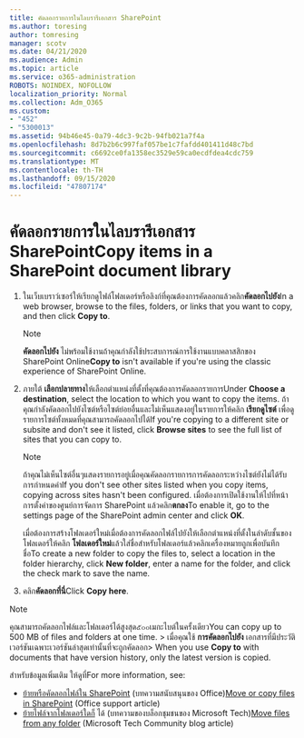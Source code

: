 ```yaml
---
title: คัดลอกรายการในไลบรารีเอกสาร SharePoint
ms.author: toresing
author: tomresing
manager: scotv
ms.date: 04/21/2020
ms.audience: Admin
ms.topic: article
ms.service: o365-administration
ROBOTS: NOINDEX, NOFOLLOW
localization_priority: Normal
ms.collection: Adm_O365
ms.custom:
- "452"
- "5300013"
ms.assetid: 94b46e45-0a79-4dc3-9c2b-94fb021a7f4a
ms.openlocfilehash: 8d7b2b6c997faf057be1c7fafdd401411d48c7bd
ms.sourcegitcommit: c6692ce0fa1358ec3529e59ca0ecdfdea4cdc759
ms.translationtype: MT
ms.contentlocale: th-TH
ms.lasthandoff: 09/15/2020
ms.locfileid: "47807174"
---
```

# <a name="copy-items-in-a-sharepoint-document-library"></a><span data-ttu-id="c7d24-102">คัดลอกรายการในไลบรารีเอกสาร SharePoint</span><span class="sxs-lookup"><span data-stu-id="c7d24-102">Copy items in a SharePoint document library</span></span>

1. <span data-ttu-id="c7d24-103">ในเว็บเบราว์เซอร์ให้เรียกดูไฟล์โฟลเดอร์หรือลิงก์ที่คุณต้องการคัดลอกแล้วคลิก**คัดลอกไปยัง**</span><span class="sxs-lookup"><span data-stu-id="c7d24-103">In a web browser, browse to the files, folders, or links that you want to copy, and then click **Copy to**.</span></span>

    > [!NOTE]
    > <span data-ttu-id="c7d24-104">**คัดลอกไปยัง** ไม่พร้อมใช้งานถ้าคุณกำลังใช้ประสบการณ์การใช้งานแบบคลาสสิกของ SharePoint Online</span><span class="sxs-lookup"><span data-stu-id="c7d24-104">**Copy to** isn't available if you're using the classic experience of SharePoint Online.</span></span>
  
2. <span data-ttu-id="c7d24-105">ภายใต้ **เลือกปลายทาง**ให้เลือกตำแหน่งที่ตั้งที่คุณต้องการคัดลอกรายการ</span><span class="sxs-lookup"><span data-stu-id="c7d24-105">Under **Choose a destination**, select the location to which you want to copy the items.</span></span> <span data-ttu-id="c7d24-106">ถ้าคุณกำลังคัดลอกไปยังไซต์หรือไซต์ย่อยอื่นและไม่เห็นแสดงอยู่ในรายการให้คลิก **เรียกดูไซต์** เพื่อดูรายการไซต์ทั้งหมดที่คุณสามารถคัดลอกไปได้</span><span class="sxs-lookup"><span data-stu-id="c7d24-106">If you're copying to a different site or subsite and don't see it listed, click **Browse sites** to see the full list of sites that you can copy to.</span></span>

    > [!NOTE]
    > <span data-ttu-id="c7d24-107">ถ้าคุณไม่เห็นไซต์อื่นๆแสดงรายการอยู่เมื่อคุณคัดลอกรายการการคัดลอกระหว่างไซต์ยังไม่ได้รับการกำหนดค่า</span><span class="sxs-lookup"><span data-stu-id="c7d24-107">If you don't see other sites listed when you copy items, copying across sites hasn't been configured.</span></span> <span data-ttu-id="c7d24-108">เมื่อต้องการเปิดใช้งานให้ไปที่หน้าการตั้งค่าของศูนย์การจัดการ SharePoint แล้วคลิก**ตกลง**</span><span class="sxs-lookup"><span data-stu-id="c7d24-108">To enable it, go to the settings page of the SharePoint admin center and click **OK**.</span></span>
  
    <span data-ttu-id="c7d24-109">เมื่อต้องการสร้างโฟลเดอร์ใหม่เมื่อต้องการคัดลอกไฟล์ไปยังให้เลือกตำแหน่งที่ตั้งในลำดับชั้นของโฟลเดอร์ให้คลิก **โฟลเดอร์ใหม่**แล้วใส่ชื่อสำหรับโฟลเดอร์แล้วคลิกเครื่องหมายถูกเพื่อบันทึกชื่อ</span><span class="sxs-lookup"><span data-stu-id="c7d24-109">To create a new folder to copy the files to, select a location in the folder hierarchy, click **New folder**, enter a name for the folder, and click the check mark to save the name.</span></span>

3. <span data-ttu-id="c7d24-110">คลิก**คัดลอกที่นี่**</span><span class="sxs-lookup"><span data-stu-id="c7d24-110">Click **Copy here**.</span></span>

> [!NOTE]
> <span data-ttu-id="c7d24-111">คุณสามารถคัดลอกไฟล์และโฟลเดอร์ได้สูงสุด๕๐๐เมกะไบต์ในครั้งเดียว</span><span class="sxs-lookup"><span data-stu-id="c7d24-111">You can copy up to 500 MB of files and folders at one time.</span></span> <span data-ttu-id="c7d24-112">> เมื่อคุณใช้ **การคัดลอกไปยัง** เอกสารที่มีประวัติเวอร์ชันเฉพาะเวอร์ชันล่าสุดเท่านั้นที่จะถูกคัดลอก</span><span class="sxs-lookup"><span data-stu-id="c7d24-112">>  When you use **Copy to** with documents that have version history, only the latest version is copied.</span></span>
  
<span data-ttu-id="c7d24-113">สำหรับข้อมูลเพิ่มเติม ให้ดูที่</span><span class="sxs-lookup"><span data-stu-id="c7d24-113">For more information, see:</span></span>

 - <span data-ttu-id="c7d24-114">[ย้ายหรือคัดลอกไฟล์ใน SharePoint](https://support.office.com/article/move-or-copy-files-in-sharepoint-00e2f483-4df3-46be-a861-1f5f0c1a87bc) (บทความสนับสนุนของ Office)</span><span class="sxs-lookup"><span data-stu-id="c7d24-114">[Move or copy files in SharePoint](https://support.office.com/article/move-or-copy-files-in-sharepoint-00e2f483-4df3-46be-a861-1f5f0c1a87bc) (Office support article)</span></span>
 - <span data-ttu-id="c7d24-115">[ย้ายไฟล์จากโฟลเดอร์ใดก็](https://techcommunity.microsoft.com/t5/Microsoft-SharePoint-Blog/Now-move-files-anywhere-in-Office-365-SharePoint-and-OneDrive/ba-p/146973) ได้ (บทความของบล็อกชุมชนของ Microsoft Tech)</span><span class="sxs-lookup"><span data-stu-id="c7d24-115">[Move files from any folder](https://techcommunity.microsoft.com/t5/Microsoft-SharePoint-Blog/Now-move-files-anywhere-in-Office-365-SharePoint-and-OneDrive/ba-p/146973) (Microsoft Tech Community blog article)</span></span>   